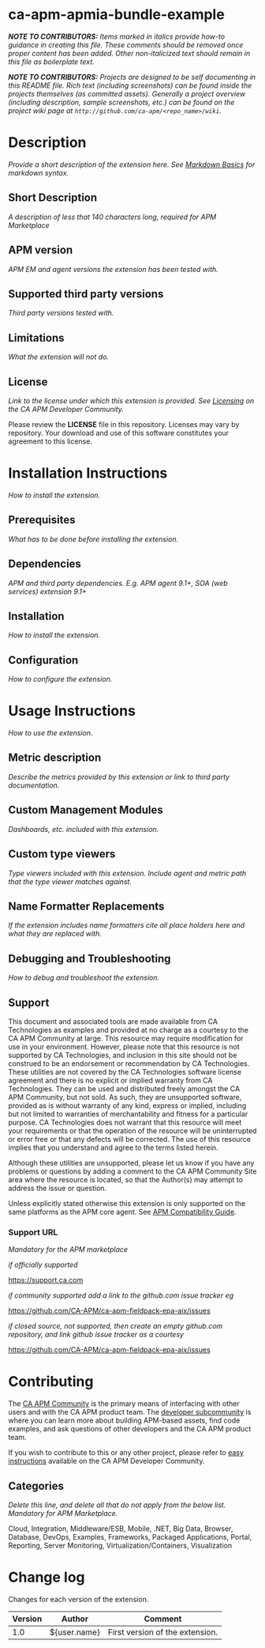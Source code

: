 # ca-apm-apmia-bundle-example
*__NOTE TO CONTRIBUTORS:__ Items marked in italics provide how-to guidance in creating this file.  These comments should be removed once proper content has been added.  Other non-italicized text should remain in this file as boilerplate text.*


*__NOTE TO CONTRIBUTORS:__ Projects are designed to be self documenting in this README file.  Rich text (including screenshots) can be  found inside the projects themselves (as committed assets).  Generally a project overview (including description, sample screenshots, etc.) can be found on the project wiki page at `http://github.com/ca-apm/<repo_name>/wiki`.* 

# Description
*Provide a short description of the extension here. See [Markdown Basics](https://help.github.com/articles/markdown-basics/) for markdown syntax.*

## Short Description

*A description of less that 140 characters long, required for APM Marketplace*

## APM version
*APM EM and agent versions the extension has been tested with.*

## Supported third party versions
*Third party versions tested with.*

## Limitations
*What the extension will not do.*

## License
*Link to the license under which this extension is provided. See [Licensing](https://communities.ca.com/docs/DOC-231150910#license) on the CA APM Developer Community.*

Please review the 
**LICENSE**
file in this repository.  Licenses may vary by repository.  Your download and use of this software constitutes your agreement to this license.

# Installation Instructions
*How to install the extension.*

## Prerequisites
*What has to be done before installing the extension.*

## Dependencies
*APM and third party dependencies. E.g. APM agent 9.1+, SOA (web services) extension 9.1+*

## Installation
*How to install the extension.*

## Configuration
*How to configure the extension.*


# Usage Instructions
*How to use the extension.*

## Metric description
*Describe the metrics provided by this extension or link to third party documentation.*

## Custom Management Modules
*Dashboards, etc. included with this extension.*

## Custom type viewers
*Type viewers included with this extension. Include agent and metric path that the type viewer matches against.*

## Name Formatter Replacements
*If the extension includes name formatters cite all place holders here and what they are replaced with.*

## Debugging and Troubleshooting
*How to debug and troubleshoot the extension.*


## Support
This document and associated tools are made available from CA Technologies as examples and provided at no charge as a courtesy to the CA APM Community at large. This resource may require modification for use in your environment. However, please note that this resource is not supported by CA Technologies, and inclusion in this site should not be construed to be an endorsement or recommendation by CA Technologies. These utilities are not covered by the CA Technologies software license agreement and there is no explicit or implied warranty from CA Technologies. They can be used and distributed freely amongst the CA APM Community, but not sold. As such, they are unsupported software, provided as is without warranty of any kind, express or implied, including but not limited to warranties of merchantability and fitness for a particular purpose. CA Technologies does not warrant that this resource will meet your requirements or that the operation of the resource will be uninterrupted or error free or that any defects will be corrected. The use of this resource implies that you understand and agree to the terms listed herein.

Although these utilities are unsupported, please let us know if you have any problems or questions by adding a comment to the CA APM Community Site area where the resource is located, so that the Author(s) may attempt to address the issue or question.

Unless explicitly stated otherwise this extension is only supported on the same platforms as the APM core agent. See [APM Compatibility Guide](http://www.ca.com/us/support/ca-support-online/product-content/status/compatibility-matrix/application-performance-management-compatibility-guide.aspx).

### Support URL
*Mandatory for the APM marketplace*

*if officially supported*

https://support.ca.com

*if community supported add a link to the github.com issue tracker eg*

https://github.com/CA-APM/ca-apm-fieldpack-epa-aix/issues

*if closed source, not supported, then create an empty github.com repository, and link github issue tracker as a courtesy*

https://github.com/CA-APM/ca-apm-fieldpack-epa-aix/issues

# Contributing
The [CA APM Community](https://communities.ca.com/community/ca-apm) is the primary means of interfacing with other users and with the CA APM product team.  The [developer subcommunity](https://communities.ca.com/community/ca-apm/ca-developer-apm) is where you can learn more about building APM-based assets, find code examples, and ask questions of other developers and the CA APM product team.

If you wish to contribute to this or any other project, please refer to [easy instructions](https://communities.ca.com/docs/DOC-231150910) available on the CA APM Developer Community.

## Categories

*Delete this line, and delete all that do not apply from the below list.  Mandatory for APM Marketplace.*

Cloud, Integration, Middleware/ESB, Mobile, .NET, Big Data, Browser, Database, DevOps, Examples, Frameworks, Packaged Applications, Portal, Reporting, Server Monitoring, Virtualization/Containers, Visualization


# Change log
Changes for each version of the extension.

Version | Author | Comment
--------|--------|--------
1.0 | ${user.name} | First version of the extension.
